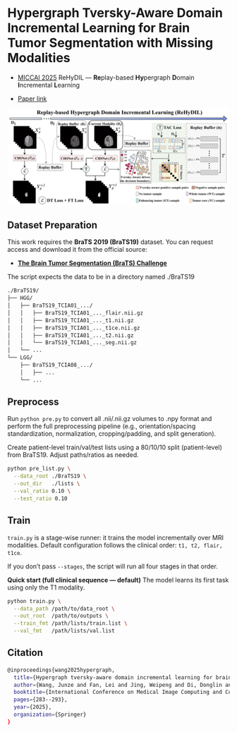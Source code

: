 # Hypergraph Tversky-Aware Domain Incremental Learning for Brain Tumor Segmentation with Missing Modalities

* [MICCAI 2025](https://link.springer.com/chapter/10.1007/978-3-032-05141-7_28) ReHyDIL — **Re**play-based **Hy**pergraph **D**omain **I**ncremental **L**earning
  
* [Paper link](https://papers.miccai.org/miccai-2025/paper/2774_paper.pdf)

![ReHyDIL](pic/miccai25-rehydil.png)

## Dataset Preparation

This work requires the **BraTS 2019 (BraTS19)** dataset. You can request access and download it from the official source:

* [**The Brain Tumor Segmentation (BraTS) Challenge**](https://www.med.upenn.edu/cbica/brats2019.html)

The script expects the data to be in a directory named ./BraTS19
```bash
./BraTS19/
├── HGG/
│   ├── BraTS19_TCIA01_.../
│   │   ├── BraTS19_TCIA01_..._flair.nii.gz
│   │   ├── BraTS19_TCIA01_..._t1.nii.gz
│   │   ├── BraTS19_TCIA01_..._t1ce.nii.gz
│   │   ├── BraTS19_TCIA01_..._t2.nii.gz
│   │   └── BraTS19_TCIA01_..._seg.nii.gz
│   └── ...
└── LGG/
    ├── BraTS19_TCIA08_.../
    │   ├── ...
    └── ...
```

## Preprocess
Run `python pre.py` to convert all .nii/.nii.gz volumes to .npy format and perform the full preprocessing pipeline (e.g., orientation/spacing standardization, normalization, cropping/padding, and split generation).

Create patient-level train/val/test lists using a 80/10/10 split (patient-level) from BraTS19. Adjust paths/ratios as needed.

```bash
python pre_list.py \
  --data_root ./BraTS19 \
  --out_dir   ./lists \
  --val_ratio 0.10 \
  --test_ratio 0.10 
```

## Train

`train.py` is a stage-wise runner: it trains the model incrementally over MRI modalities.
Default configuration follows the clinical order: `t1, t2, flair, t1ce`.

If you don’t pass `--stages`, the script will run all four stages in that order.

**Quick start (full clinical sequence — default)**
The model learns its first task using only the T1 modality.
```bash
python train.py \
  --data_path /path/to/data_root \
  --out_root  /path/to/outputs \
  --train_fmt /path/lists/train.list \
  --val_fmt   /path/lists/val.list
```

## Citation
```bash
@inproceedings{wang2025hypergraph,
  title={Hypergraph tversky-aware domain incremental learning for brain tumor segmentation with missing modalities},
  author={Wang, Junze and Fan, Lei and Jing, Weipeng and Di, Donglin and Song, Yang and Liu, Sidong and Cong, Cong},
  booktitle={International Conference on Medical Image Computing and Computer-Assisted Intervention -- MICCAI 2025},
  pages={283--293},
  year={2025},
  organization={Springer}
}
```
